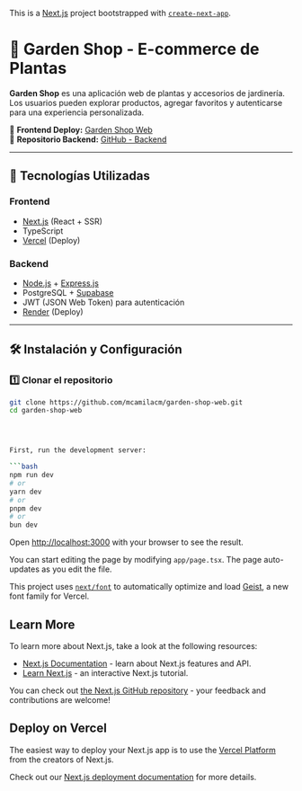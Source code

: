This is a [Next.js](https://nextjs.org) project bootstrapped with [`create-next-app`](https://nextjs.org/docs/app/api-reference/cli/create-next-app).

# 🌿 Garden Shop - E-commerce de Plantas

**Garden Shop** es una aplicación web de plantas y accesorios de jardinería. Los usuarios pueden explorar productos, agregar favoritos y autenticarse para una experiencia personalizada.

🔗 **Frontend Deploy:** [Garden Shop Web](https://gardenshop-web.vercel.app/)  
🔗 **Repositorio Backend:** [GitHub - Backend](https://github.com/mcamilacm/garden-shop-backend)  

---

## 🚀 Tecnologías Utilizadas

### **Frontend**
- [Next.js](https://nextjs.org/) (React + SSR)
- TypeScript
- [Vercel](https://vercel.com/) (Deploy)

### **Backend**
- [Node.js](https://nodejs.org/) + [Express.js](https://expressjs.com/)
- PostgreSQL + [Supabase](https://supabase.io/)
- JWT (JSON Web Token) para autenticación
- [Render](https://render.com/) (Deploy)

---

## 🛠️ Instalación y Configuración

### **1️⃣ Clonar el repositorio**
```bash
git clone https://github.com/mcamilacm/garden-shop-web.git
cd garden-shop-web




First, run the development server:

```bash
npm run dev
# or
yarn dev
# or
pnpm dev
# or
bun dev
```

Open [http://localhost:3000](http://localhost:3000) with your browser to see the result.

You can start editing the page by modifying `app/page.tsx`. The page auto-updates as you edit the file.

This project uses [`next/font`](https://nextjs.org/docs/app/building-your-application/optimizing/fonts) to automatically optimize and load [Geist](https://vercel.com/font), a new font family for Vercel.

## Learn More

To learn more about Next.js, take a look at the following resources:

- [Next.js Documentation](https://nextjs.org/docs) - learn about Next.js features and API.
- [Learn Next.js](https://nextjs.org/learn) - an interactive Next.js tutorial.

You can check out [the Next.js GitHub repository](https://github.com/vercel/next.js) - your feedback and contributions are welcome!

## Deploy on Vercel

The easiest way to deploy your Next.js app is to use the [Vercel Platform](https://vercel.com/new?utm_medium=default-template&filter=next.js&utm_source=create-next-app&utm_campaign=create-next-app-readme) from the creators of Next.js.

Check out our [Next.js deployment documentation](https://nextjs.org/docs/app/building-your-application/deploying) for more details.
